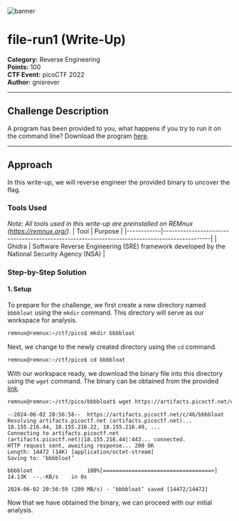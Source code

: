 ![banner](https://github.com/gnisrever/re-write-ups/assets/165166334/adb45311-d4d0-4fac-8c8c-f7ab3c94e7f2)


# file-run1 (Write-Up)

**Category:** Reverse Engineering \
**Points:** 100 \
**CTF Event:** picoCTF 2022 \
**Author:** gnisrever

---

## Challenge Description

A program has been provided to you, what happens if you try to run it on the command line? Download the program [here](https://artifacts.picoctf.net/c/219/run).

---

## Approach
In this write-up, we will reverse engineer the provided binary to uncover the flag.

### Tools Used
*Note: All tools used in this write-up are preinstalled on REMnux (https://remnux.org/).*
| Tool       | Purpose                                                                                      |
|------------|----------------------------------------------------------------------------------------------|
| Ghidra     | Software Reverse Engineering (SRE) framework developed by the National Security Agency (NSA) |

### Step-by-Step Solution

#### 1. Setup
To prepare for the challenge, we first create a new directory named `bbbbloat` using the `mkdir` command. This directory will serve as our workspace for analysis.
```bash
remnux@remnux:~/ctf/pico$ mkdir bbbbloat
```
Next, we change to the newly created directory using the `cd` command.
```bash
remnux@remnux:~/ctf/pico$ cd bbbbloat
```
With our workspace ready, we download the binary file into this directory using the `wget` command. The binary can be obtained from the provided [link](https://artifacts.picoctf.net/c/46/bbbbloat).
```bash
remnux@remnux:~/ctf/pico/bbbbloat$ wget https://artifacts.picoctf.net/c/46/bbbbloat
```
```plaintext
--2024-06-02 20:56:58--  https://artifacts.picoctf.net/c/46/bbbbloat
Resolving artifacts.picoctf.net (artifacts.picoctf.net)... 18.155.216.44, 18.155.216.22, 18.155.216.49, ...
Connecting to artifacts.picoctf.net (artifacts.picoctf.net)|18.155.216.44|:443... connected.
HTTP request sent, awaiting response... 200 OK
Length: 14472 (14K) [application/octet-stream]
Saving to: ‘bbbbloat’

bbbbloat                 100%[==================================>]  14.13K  --.-KB/s    in 0s      

2024-06-02 20:56:59 (209 MB/s) - ‘bbbbloat’ saved [14472/14472]
```
Now that we have obtained the binary, we can proceed with our initial analysis.
